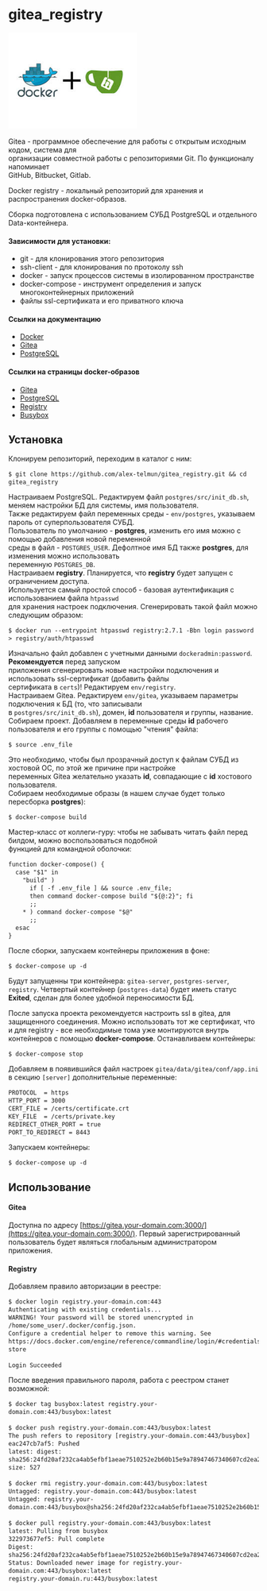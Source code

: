 # gitea_registry #

![gitea_registry](gitea_registry.jpg "gitea_registry")

Gitea - программное обеспечение для работы с открытым исходным кодом, система для  
организации совместной работы с репозиториями Git. По функционалу напоминает  
GitHub, Bitbucket, Gitlab.

Docker registry - локальный репозиторий для хранения и распространения docker-образов.

Сборка подготовлена с использованием СУБД PostgreSQL и отдельного Data-контейнера.

#### Зависимости для установки: ####
- git - для клонирования этого репозитория
- ssh-client - для клонирования по протоколу ssh
- docker - запуск процессов системы в изолированном пространстве
- docker-compose - инструмент определения и запуск многоконтейнерных приложений
- файлы ssl-сертификата и его приватного ключа

#### Ссылки на документацию ####
- [Docker](https://docs.docker.com/ "docs.docker.com")
- [Gitea](https://docs.gitea.io/en-us/ "docs.gitea.io")
- [PostgreSQL](https://www.postgresql.org/docs/ "postgresql.org")

#### Ссылки на страницы docker-образов ####
- [Gitea](https://hub.docker.com/r/gitea/gitea "gitea/gitea")
- [PostgreSQL](https://hub.docker.com/_/postgres "postgres")
- [Registry](https://hub.docker.com/_/registry "registry")
- [Busybox](https://hub.docker.com/_/busybox "busybox")

## Установка ##

Клонируем репозиторий, переходим в каталог с ним:

    $ git clone https://github.com/alex-telmun/gitea_registry.git && cd gitea_registry

Настраиваем PostgreSQL. Редактируем файл `postgres/src/init_db.sh`, меняем настройки БД для системы, имя пользователя.  
Также редактируем файл переменных среды - `env/postgres`, указываем пароль от суперпользователя СУБД.  
Пользователь по умолчанию - __postgres__, изменить его имя можно с помощью добавления новой переменной  
среды в файл - `POSTGRES_USER`. Дефолтное имя БД также __postgres__, для изменения можно использовать  
переменную `POSTGRES_DB`.  
Наcтраиваем __registry__. Планируется, что __registry__ будет запущен с ограничением доступа.  
Используется самый простой способ - базовая аутентификация с использованием файла `htpasswd`  
для хранения настроек подключения. Сгенерировать такой файл можно следующим образом:

    $ docker run --entrypoint htpasswd registry:2.7.1 -Bbn login password  > registry/auth/htpasswd

Изначально файл добавлен с учетными данными `dockeradmin:password`. __Рекомендуется__ перед запуском  
приложения сгенерировать новые настройки подключения и использовать ssl-сертификат (добавить файлы  
сертификата в `certs`)! Редактируем `env/registry`.  
Настраиваем Gitea. Редактируем `env/gitea`, указываем параметры подключения к БД (то, что записывали  
в `postgres/src/init_db.sh`), домен, __id__ пользователя и группы, название.  
Собираем проект. Добавляем в переменные среды __id__ рабочего пользователя и его группы с помощью "чтения" файла:

    $ source .env_file

Это необходимо, чтобы был прозрачный доступ к файлам СУБД из хостовой ОС, по этой же причине при настройке  
переменных Gitea желательно указать __id__, совпадающие с __id__ хостового пользователя.  
Собираем необходимые образы (в нашем случае будет только пересборка __postgres__):

    $ docker-compose build

Мастер-класс от коллеги-гуру: чтобы не забывать читать файл перед билдом, можно воспользоваться подобной  
функцией для командной оболочки:

    function docker-compose() {
      case "$1" in
        "build" )
          if [ -f .env_file ] && source .env_file;
          then command docker-compose build "${@:2}"; fi
          ;;
        * ) command docker-compose "$@"
          ;;
      esac
    }

После сборки, запускаем контейнеры приложения в фоне:

    $ docker-compose up -d

Будут запущенны три контейнера: `gitea-server`, `postgres-server`, `registry`. Четвертый контейнер (`postgres-data`)
будет иметь статус __Exited__, сделан для более удобной переносимости БД.

После запуска проекта рекомендуется настроить ssl в gitea, для защищенного соединения. Можно использовать тот же сертификат,
что и для registry - все необходимые тома уже монтируются внутрь контейнеров с помощью __docker-compose__. Останавливаем контейнеры:

    $ docker-compose stop

Добавляем в появившийся файл настроек `gitea/data/gitea/conf/app.ini` в секцию `[server]` дополнительные переменные:

    PROTOCOL  = https
    HTTP_PORT = 3000
    CERT_FILE = /certs/certificate.crt
    KEY_FILE  = /certs/private.key
    REDIRECT_OTHER_PORT = true
    PORT_TO_REDIRECT = 8443

Запускаем контейнеры:

    $ docker-compose up -d

## Использование ##

#### Gitea ####

Доступна по адресу [https://gitea.your-domain.com:3000/](https://gitea.your-domain.com:3000/).
Первый зарегистрированный пользователь будет являться глобальным администратором приложения.

#### Registry ####


Добавляем правило авторизации в реестре:

    $ docker login registry.your-domain.com:443
    Authenticating with existing credentials...
    WARNING! Your password will be stored unencrypted in /home/some_user/.docker/config.json.
    Configure a credential helper to remove this warning. See
    https://docs.docker.com/engine/reference/commandline/login/#credentials-store
    
    Login Succeeded

После введения правильного пароля, работа с реестром станет возможной:

    $ docker tag busybox:latest registry.your-domain.com:443/busybox:latest
    
    $ docker push registry.your-domain.com:443/busybox:latest
    The push refers to repository [registry.your-domain.com:443/busybox]
    eac247cb7af5: Pushed 
    latest: digest: sha256:24fd20af232ca4ab5efbf1aeae7510252e2b60b15e9a78947467340607cd2ea2 size: 527
    
    $ docker rmi registry.your-domain.com:443/busybox:latest
    Untagged: registry.your-domain.com:443/busybox:latest
    Untagged: registry.your-domain.com:443/busybox@sha256:24fd20af232ca4ab5efbf1aeae7510252e2b60b15e9a78947467340607cd2ea2
    
    $ docker pull registry.your-domain.com:443/busybox:latest
    latest: Pulling from busybox
    322973677ef5: Pull complete
    Digest: sha256:24fd20af232ca4ab5efbf1aeae7510252e2b60b15e9a78947467340607cd2ea2
    Status: Downloaded newer image for registry.your-domain.com:443/busybox:latest
    registry.your-domain.ru:443/busybox:latest


